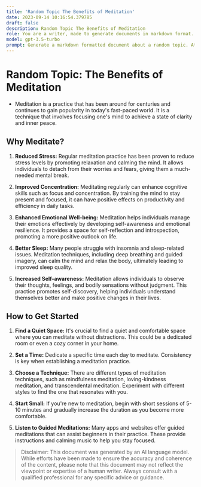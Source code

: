 ```yaml
---
title: 'Random Topic The Benefits of Meditation'
date: 2023-09-14 10:16:54.379785
draft: false
description: Random Topic The Benefits of Meditation
role: You are a writer, made to generate documents in markdown format. It is very important that all of the documents you generate are in valid markdown format.
model: gpt-3.5-turbo
prompt: Generate a markdown formatted document about a random topic. At the bottom, include a disclaimer explaining that the document was generated by you. The first line of the document should be the title. Make sure that the entire document is in proper markdown format, using a mix of various tags to make the document visually appealing.
---
```


# Random Topic: The Benefits of Meditation

- Meditation is a practice that has been around for centuries and continues to gain popularity in today's fast-paced world. It is a technique that involves focusing one's mind to achieve a state of clarity and inner peace. 

## Why Meditate?

1. **Reduced Stress:** Regular meditation practice has been proven to reduce stress levels by promoting relaxation and calming the mind. It allows individuals to detach from their worries and fears, giving them a much-needed mental break.

2. **Improved Concentration:** Meditating regularly can enhance cognitive skills such as focus and concentration. By training the mind to stay present and focused, it can have positive effects on productivity and efficiency in daily tasks.

3. **Enhanced Emotional Well-being:** Meditation helps individuals manage their emotions effectively by developing self-awareness and emotional resilience. It provides a space for self-reflection and introspection, promoting a more positive outlook on life.

4. **Better Sleep:** Many people struggle with insomnia and sleep-related issues. Meditation techniques, including deep breathing and guided imagery, can calm the mind and relax the body, ultimately leading to improved sleep quality.

5. **Increased Self-awareness:** Meditation allows individuals to observe their thoughts, feelings, and bodily sensations without judgment. This practice promotes self-discovery, helping individuals understand themselves better and make positive changes in their lives.

## How to Get Started

1. **Find a Quiet Space:** It's crucial to find a quiet and comfortable space where you can meditate without distractions. This could be a dedicated room or even a cozy corner in your home.

2. **Set a Time:** Dedicate a specific time each day to meditate. Consistency is key when establishing a meditation practice.

3. **Choose a Technique:** There are different types of meditation techniques, such as mindfulness meditation, loving-kindness meditation, and transcendental meditation. Experiment with different styles to find the one that resonates with you.

4. **Start Small:** If you're new to meditation, begin with short sessions of 5-10 minutes and gradually increase the duration as you become more comfortable.

5. **Listen to Guided Meditations:** Many apps and websites offer guided meditations that can assist beginners in their practice. These provide instructions and calming music to help you stay focused.

> Disclaimer: This document was generated by an AI language model. While efforts have been made to ensure the accuracy and coherence of the content, please note that this document may not reflect the viewpoint or expertise of a human writer. Always consult with a qualified professional for any specific advice or guidance.
